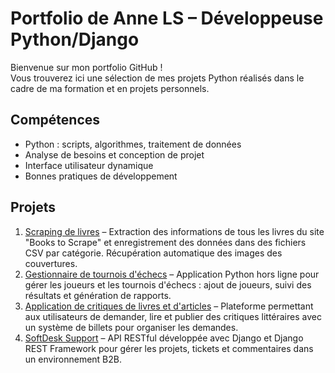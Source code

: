 # Portfolio de Anne LS – Développeuse Python/Django

Bienvenue sur mon portfolio GitHub !  
Vous trouverez ici une sélection de mes projets Python réalisés dans le cadre de ma formation et en projets personnels.

## Compétences
- Python : scripts, algorithmes, traitement de données
- Analyse de besoins et conception de projet
- Interface utilisateur dynamique
- Bonnes pratiques de développement

## Projets
1. [Scraping de livres](https://github.com/annelsopenclassrooms/Projet_02/blob/main/README.md) – Extraction des informations de tous les livres du site "Books to Scrape" et enregistrement des données dans des fichiers CSV par catégorie. Récupération automatique des images des couvertures.
2. [Gestionnaire de tournois d'échecs](https://github.com/annelsopenclassrooms/Projet_04/blob/main/README.md) – Application Python hors ligne pour gérer les joueurs et les tournois d'échecs : ajout de joueurs, suivi des résultats et génération de rapports.
3. [Application de critiques de livres et d'articles](https://github.com/annelsopenclassrooms/Projet_09/blob/main/README.md) – Plateforme permettant aux utilisateurs de demander, lire et publier des critiques littéraires avec un système de billets pour organiser les demandes.
4. [SoftDesk Support](https://github.com/annelsopenclassrooms/Projet_10_API/blob/main/README.md) – API RESTful développée avec Django et Django REST Framework pour gérer les projets, tickets et commentaires dans un environnement B2B.
